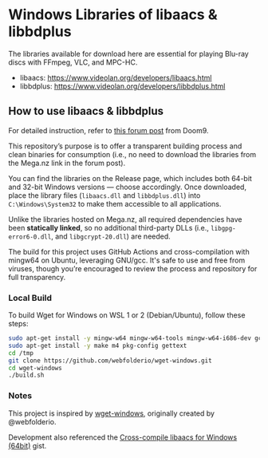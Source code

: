 # Windows Libraries of libaacs & libbdplus

The libraries available for download here are essential for playing Blu-ray discs with FFmpeg, VLC, and MPC-HC.

* libaacs: https://www.videolan.org/developers/libaacs.html
* libbdplus: https://www.videolan.org/developers/libbdplus.html

## How to use libaacs & libbdplus

For detailed instruction, refer to [this forum post](https://forum.doom9.org/showthread.php?p=1886086) from Doom9.

This repository’s purpose is to offer a transparent building process and clean binaries for consumption (i.e., no need to download the libraries from the Mega.nz link in the forum post).

You can find the libraries on the Release page, which includes both 64-bit and 32-bit Windows versions — choose accordingly. Once downloaded, place the library files (`libaacs.dll` and `libbdplus.dll`) into `C:\Windows\System32` to make them accessible to all applications.

Unlike the libraries hosted on Mega.nz, all required dependencies have been **statically linked**, so no additional third-party DLLs (i.e., `libgpg-error6-0.dll`, and `libgcrypt-20.dll`) are needed.

The build for this project uses GitHub Actions and cross-compilation with mingw64 on Ubuntu, leveraging GNU/gcc. It's safe to use and free from viruses, though you’re encouraged to review the process and repository for full transparency.

### Local Build

To build Wget for Windows on WSL 1 or 2 (Debian/Ubuntu), follow these steps:

```bash
sudo apt-get install -y mingw-w64 mingw-w64-tools mingw-w64-i686-dev gcc
sudo apt-get install -y make m4 pkg-config gettext
cd /tmp
git clone https://github.com/webfolderio/wget-windows.git
cd wget-windows
./build.sh
```

### Notes

This project is inspired by [wget-windows](https://github.com/KnugiHK/wget-windows), originally created by @webfolderio.

Development also referenced the [Cross-compile libaacs for Windows (64bit)](https://gist.github.com/ePirat/0fd2c714dea2748cca98cf2096faa574) gist.
